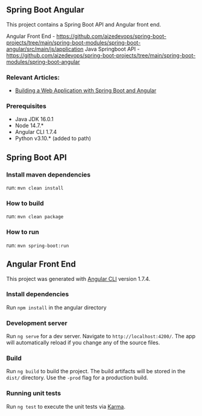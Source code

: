 ## Spring Boot Angular

This project contains a Spring Boot API and Angular front end. 

Angular Front End - https://github.com/aizedevops/spring-boot-projects/tree/main/spring-boot-modules/spring-boot-angular/src/main/js/application
Java Springboot API - https://github.com/aizedevops/spring-boot-projects/tree/main/spring-boot-modules/spring-boot-angular


### Relevant Articles:

- [Building a Web Application with Spring Boot and Angular](https://www.baeldung.com/spring-boot-angular-web)

### Prerequisites

- Java JDK 16.0.1
- Node 14.7.*
- Angular CLI 1.7.4
- Python v3.10.*  (added to path)

## Spring Boot API

### Install maven dependencies

run: `mvn clean install`

### How to build

run: `mvn clean package`

### How to run

run: `mvn spring-boot:run`

## Angular Front End

This project was generated with [Angular CLI](https://github.com/angular/angular-cli) version 1.7.4.

### Install dependencies

Run `npm install` in the angular directory

### Development server

Run `ng serve` for a dev server. Navigate to `http://localhost:4200/`. The app will automatically reload if you change any of the source files.

### Build

Run `ng build` to build the project. The build artifacts will be stored in the `dist/` directory. Use the `-prod` flag for a production build.

### Running unit tests

Run `ng test` to execute the unit tests via [Karma](https://karma-runner.github.io).
